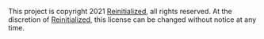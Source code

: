 This project is copyright 2021 [Reinitialized](https://github.com/Reinitialized), all rights reserved.
At the discretion of [Reinitialized](https://github.com/Reinitialized), this license can be changed without notice at any time.